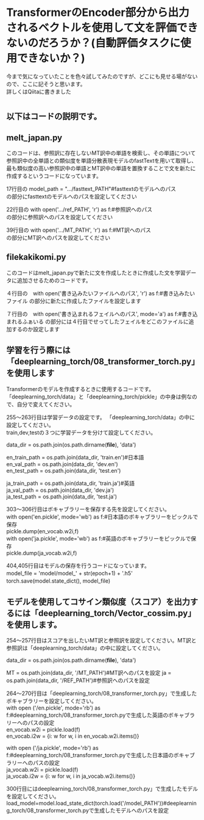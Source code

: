 
# TransformerのEncoder部分から出力されるベクトルを使用して文を評価できないのだろうか？(自動評価タスクに使用できないか？)


  今まで気になっていたことを色々試してみたのですが、どこにも見せる場がないので、ここに記そうと思います。  
詳しくはQiitaに書きました
#
# 


## 以下はコードの説明です。

## melt_japan.py

このコードは、参照訳に存在しないMT訳中の単語を検索し、その単語について参照訳中の全単語との類似度を単語分散表現モデルのfastTextを用いて取得し、最も類似度の高い参照訳中の単語とMT訳中の単語を置換することで文を新たに作成するというコードになっています。  


17行目の model_path = ".../fasttext_PATH"#fasttextのモデルへのパス  
の部分にfasttextのモデルへのパスを設定してください

22行目の with open('.../ref_PATH', 'r') as f:#参照訳へのパス  
の部分に参照訳へのパスを設定してください

39行目の with open('.../MT_PATH', 'r') as f:#MT訳へのパス  
の部分にMT訳へのパスを設定してください


## filekakikomi.py

このコードはmelt_japan.pyで新たに文を作成したときに作成した文を学習データに追加させるためのコードです。

４行目の　with open('書き込みたいファイルへのパス', 'r') as f:#書き込みたいファイル
の部分に新たに作成したファイルを設定します

７行目の　with open('書き込まれるフェイルへのパス', mode='a') as f:#書き込まれるふぁいる
の部分には４行目でせってしたフェイルをどこのファイルに追加するのか設定します

## 学習を行う際には「deeplearning_torch/08_transformer_torch.py」を使用します

Transformerのモデルを作成するときに使用するコードです。  
「deeplearning_torch/data」と「deeplearning_torch/pickle」の中身は例なので、自分で変えてください。  

255〜263行目は学習データの設定です。 
「deeplearning_torch/data」の中に設定してください。  
train,dev,testの３つに学習データを分けて設定してください。  

data_dir = os.path.join(os.path.dirname(__file__), 'data')  

en_train_path = os.path.join(data_dir, 'train.en')#日本語  
en_val_path = os.path.join(data_dir, 'dev.en')  
en_test_path = os.path.join(data_dir, 'test.en')  

ja_train_path = os.path.join(data_dir, 'train.ja')#英語  
ja_val_path = os.path.join(data_dir, 'dev.ja')  
ja_test_path = os.path.join(data_dir, 'test.ja')  


303〜306行目はボキャブラリーを保存する先を設定してください。  
with open('en.pickle', mode='wb') as f:#日本語のボキャブラリーをピックルで保存  
    pickle.dump(en_vocab.w2i,f)  
with open('ja.pickle', mode='wb') as f:#英語のボキャブラリーをピックルで保存  
    pickle.dump(ja_vocab.w2i,f)  


404,405行目はモデルの保存を行うコードになっています。  
model_file = 'model/model_' + str(epoch+1) + '.h5'　  
torch.save(model.state_dict(), model_file)　　  

## モデルを使用してコサイン類似度（スコア）を出力するには「deeplearning_torch/Vector_cossim.py」を使用します。

254〜257行目はスコアを出したいMT訳と参照訳を設定してください。MT訳と参照訳は「deeplearning_torch/data」の中に設定してください。 

data_dir = os.path.join(os.path.dirname(__file__), 'data')

MT = os.path.join(data_dir, '/MT_PATH')#MT訳へのパスを設定
ja = os.path.join(data_dir, '/REF_PATH')#参照訳へのパスを設定


264〜270行目は「deeplearning_torch/08_transformer_torch.py」で生成したボキャブラリーを設定してください。  
    with open ('/en.pickle', mode='rb') as f:#deeplearning_torch/08_transformer_torch.pyで生成した英語のボキャブラリーへのパスの設定  
        en_vocab.w2i = pickle.load(f)  
    en_vocab.i2w = {i: w for w, i in en_vocab.w2i.items()}  

  with open ('/ja.pickle', mode='rb') as f:#deeplearning_torch/08_transformer_torch.pyで生成した日本語のボキャブラリーへのパスの設定  
        ja_vocab.w2i = pickle.load(f)  
    ja_vocab.i2w = {i: w for w, i in ja_vocab.w2i.items()}  

300行目にはdeeplearning_torch/08_transformer_torch.py」で生成したモデルを設定してください。  
load_model=model.load_state_dict(torch.load('/model_PATH'))#deeplearning_torch/08_transformer_torch.pyで生成したモデルへのパスを設定　　
















